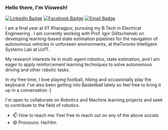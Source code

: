 ### Hello there, I'm Viswesh!

[![LinkedIn Badge](https://img.shields.io/badge/-LinkedIn-0077b5?style=flat-square&logo=Linkedin&logoColor=white)](https://www.linkedin.com/in/viswesh-n-37b01721a/)
[![Facebook Badge](https://img.shields.io/badge/-Facebook-4267B2?style=flat-square&logo=Facebook&logoColor=white)](https://www.facebook.com/viswesh.n)
[![Email Badge](https://img.shields.io/badge/-Email-DB4437?style=flat-square&logo=Gmail&logoColor=white)](mailto:nvichu1001@gmail.com)
<!-- 
- 🔭 I’m currently working on ...
- 🌱 I’m currently learning ...
- 👯 I’m looking to collaborate on ...
- 🤔 I’m looking for help with ... -->


I am a final year at IIT Kharagpur, pursuing my B.Tech in Electrical Engineering . I am currently working with Prof. Igor Gilitschenski on developing learning-based state estimation pipelines for the navigation of autonomous vehicles in unforseen environments, at theToronto Intelligent Systems Lab at UofT.

My research interests lie in multi-agent robotics, state estimation, and I am eager to apply reinforcement learning techniques to solve autonomous driving and other robotic tasks.

In my free time, I love playing football, hiking and occasionally play the keyboard. I've also been getting into Basketball lately so feel free to bring it up in a conversation :]

I'm open to collaborate on Robotics and Machine learning projects and seek to contribute to the field of robotics. 

- 📫 How to reach me: Feel free to reach out on any of the above socials
- 😄 Pronouns: He/Him




<!-- #### 📈 My GitHub Stats:

<p>
  <img width="766em" src="https://github-profile-trophy.vercel.app/?username=Viswesh-N&theme=discord&no-frame=true&row=1&column=7" /> <br>
  <img height="160em" src="https://github-readme-stats.vercel.app/api?username=Viswesh-N&show_icons=true&hide_border=true&count_private=true&include_all_commits=true&hide=contribs&theme=tokyonight" />
  <img height="160em" src="https://github-readme-stats.vercel.app/api/top-langs/?username=Viswesh-N&show_icons=true&hide_border=true&layout=compact&langs_count=8&theme=tokyonight"/>
</p> -->
